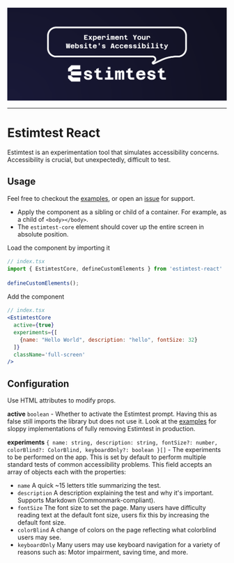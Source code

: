 ![Estimtest, experiment your website accessibility](/media/estimtest-banner.png)

---

# Estimtest React
Estimtest is an experimentation tool that simulates accessibility concerns. Accessibility is crucial, but unexpectedly, difficult to test.

## Usage
Feel free to checkout the [examples](examples), or open an [issue](https://github.com/KyleSmith0905/estimtest/issues) for support.

- Apply the component as a sibling or child of a container. For example, as a child of `<body></body>`.
- The `estimtest-core` element should cover up the entire screen in absolute position.

Load the component by importing it
```jsx
// index.tsx
import { EstimtestCore, defineCustomElements } from 'estimtest-react'

defineCustomElements();
```
Add the component
```jsx
// index.tsx
<EstimtestCore
  active={true}
  experiments={[
    {name: "Hello World", description: "hello", fontSize: 32}
  ]}
  className='full-screen'
/>
```

## Configuration

Use HTML attributes to modify props.

**active** `boolean` - Whether to activate the Estimtest prompt. Having this as false still imports the library but does not use it. Look at the [examples](examples) for sloppy implementations of fully removing Estimtest in production.

**experiments** `{
  name: string,
  description: string,
  fontSize?: number,
  colorBlind?: ColorBlind,
  keyboardOnly?: boolean
}[]` - The experiments to be performed on the app. This is set by default to perform multiple standard tests of common accessibility problems. This field accepts an array of objects each with the properties:
- `name` A quick ~15 letters title summarizing the test.
- `description` A description explaining the test and why it's important. Supports Markdown (Commonmark-compliant).
- `fontSize` The font size to set the page. Many users have difficulty reading text at the default font size, users fix this by increasing the default font size.
- `colorBlind` A change of colors on the page reflecting what colorblind users may see.
- `keyboardOnly` Many users may use keyboard navigation for a variety of reasons such as: Motor impairment, saving time, and more.